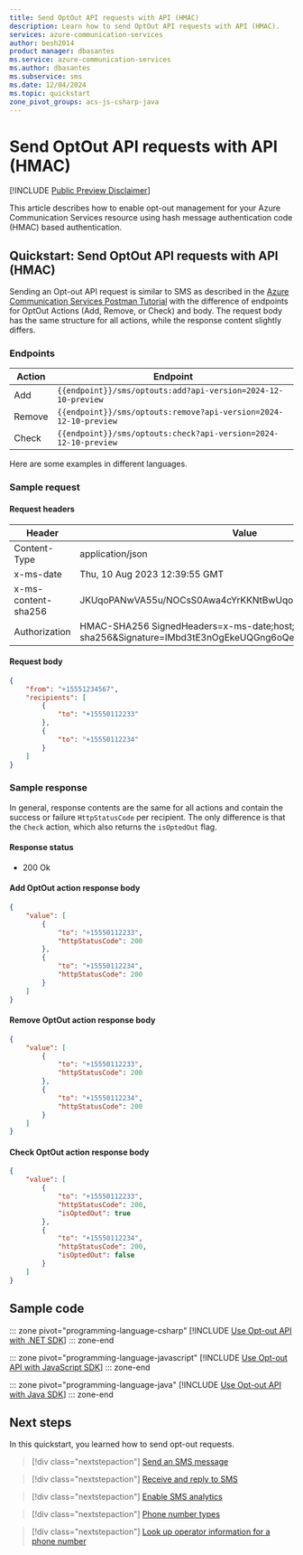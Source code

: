 ```yaml
---
title: Send OptOut API requests with API (HMAC)
description: Learn how to send OptOut API requests with API (HMAC).
services: azure-communication-services
author: besh2014
product manager: dbasantes
ms.service: azure-communication-services
ms.author: dbasantes
ms.subservice: sms
ms.date: 12/04/2024
ms.topic: quickstart
zone_pivot_groups: acs-js-csharp-java
---
```


# Send OptOut API requests with API (HMAC)

[!INCLUDE [Public Preview Disclaimer](../../includes/public-preview-include.md)]

This article describes how to enable opt-out management for your Azure Communication Services resource using hash message authentication code (HMAC) based authentication.

## Quickstart: Send OptOut API requests with API (HMAC)
Sending an Opt-out API request is similar to SMS as described in the [Azure Communication Services Postman Tutorial](../../tutorials/postman-tutorial.md) with the difference of endpoints for OptOut Actions (Add, Remove, or Check) and body. The request body has the same structure for all actions, while the response content slightly differs.

### Endpoints

| Action | Endpoint |
|--------|----------|
| Add    | `{{endpoint}}/sms/optouts:add?api-version=2024-12-10-preview` |
| Remove | `{{endpoint}}/sms/optouts:remove?api-version=2024-12-10-preview` |
| Check  | `{{endpoint}}/sms/optouts:check?api-version=2024-12-10-preview` |

Here are some examples in different languages.

### Sample request

#### Request headers

| Header                | Value                                                           |
|-----------------------|-----------------------------------------------------------------|
| Content-Type          | application/json                                                |
| x-ms-date             | Thu, 10 Aug 2023 12:39:55 GMT                                   |
| x-ms-content-sha256   | JKUqoPANwVA55u/NOCsS0Awa4cYrKKNtBwUqoaqrob0=                    |
| Authorization         | HMAC-SHA256 SignedHeaders=x-ms-date;host;x-ms-content-sha256&Signature=IMbd3tE3nOgEkeUQGng6oQew5aEcrZJQqHkyq8qsbLg= |

#### Request body

```json
{
    "from": "+15551234567",
    "recipients": [
        {
            "to": "+15550112233"
        },
        {
            "to": "+15550112234"
        }
    ]
}
```

### Sample response
In general, response contents are the same for all actions and contain the success or failure `HttpStatusCode` per recipient. The only difference is that the `Check` action, which also returns the `isOptedOut` flag.

#### Response status
- 200 Ok

#### Add OptOut action response body

```json
{
    "value": [
        {
            "to": "+15550112233",
            "httpStatusCode": 200
        },
        {
            "to": "+15550112234",
            "httpStatusCode": 200
        }
    ]
}
```

#### Remove OptOut action response body
```json
{
    "value": [
        {
            "to": "+15550112233",
            "httpStatusCode": 200
        },
        {
            "to": "+15550112234",
            "httpStatusCode": 200
        }
    ]
}
```

#### Check OptOut action response body
```json
{
    "value": [
        {
            "to": "+15550112233",
            "httpStatusCode": 200,
            "isOptedOut": true
        },
        {
            "to": "+15550112234",
            "httpStatusCode": 200,
            "isOptedOut": false
        }
    ]
}
```

## Sample code

::: zone pivot="programming-language-csharp"
[!INCLUDE [Use Opt-out API with .NET SDK](./includes/sms-opt-out-api-csharp.md)]
::: zone-end

::: zone pivot="programming-language-javascript"
[!INCLUDE [Use Opt-out API with JavaScript SDK](./includes/sms-opt-out-api-javascript.md)]
::: zone-end

::: zone pivot="programming-language-java"
[!INCLUDE [Use Opt-out API with Java SDK](./includes/sms-opt-out-api-java.md)]
::: zone-end


## Next steps

In this quickstart, you learned how to send opt-out requests.

> [!div class="nextstepaction"]
> [Send an SMS message](./send.md)

> [!div class="nextstepaction"]
> [Receive and reply to SMS](./receive-sms.md)

> [!div class="nextstepaction"]
> [Enable SMS analytics](../../concepts/analytics/insights/sms-insights.md)

> [!div class="nextstepaction"]
> [Phone number types](../../concepts/telephony/plan-solution.md)

> [!div class="nextstepaction"]
> [Look up operator information for a phone number](../telephony/number-lookup.md)

